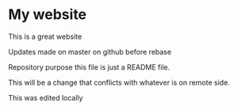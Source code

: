 # My website

This is a great website

Updates made on master on github before rebase



Repository purpose
this file is just a README file.

This will be a change that conflicts
with whatever is on remote side.

This was edited locally

